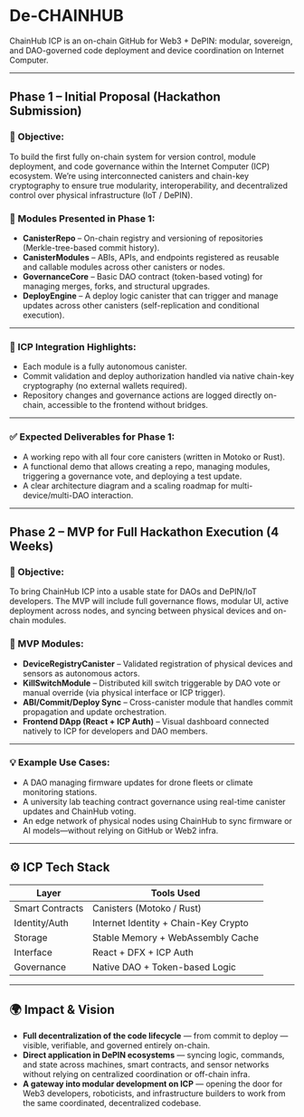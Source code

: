 # De-CHAINHUB
ChainHub ICP is an on-chain GitHub for Web3 + DePIN: modular, sovereign, and DAO-governed code deployment and device coordination on Internet Computer.

---

## Phase 1 – Initial Proposal (Hackathon Submission)

### 🎯 Objective:
To build the first fully on-chain system for version control, module deployment, and code governance within the Internet Computer (ICP) ecosystem. We’re using interconnected canisters and chain-key cryptography to ensure true modularity, interoperability, and decentralized control over physical infrastructure (IoT / DePIN).

### 🧩 Modules Presented in Phase 1:
- **CanisterRepo** – On-chain registry and versioning of repositories (Merkle-tree-based commit history).
- **CanisterModules** – ABIs, APIs, and endpoints registered as reusable and callable modules across other canisters or nodes.
- **GovernanceCore** – Basic DAO contract (token-based voting) for managing merges, forks, and structural upgrades.
- **DeployEngine** – A deploy logic canister that can trigger and manage updates across other canisters (self-replication and conditional execution).

---

### 🔗 ICP Integration Highlights:
- Each module is a fully autonomous canister.
- Commit validation and deploy authorization handled via native chain-key cryptography (no external wallets required).
- Repository changes and governance actions are logged directly on-chain, accessible to the frontend without bridges.

---

### ✅ Expected Deliverables for Phase 1:
- A working repo with all four core canisters (written in Motoko or Rust).
- A functional demo that allows creating a repo, managing modules, triggering a governance vote, and deploying a test update.
- A clear architecture diagram and a scaling roadmap for multi-device/multi-DAO interaction.

---

## Phase 2 – MVP for Full Hackathon Execution (4 Weeks)

### 🎯 Objective:
To bring ChainHub ICP into a usable state for DAOs and DePIN/IoT developers. The MVP will include full governance flows, modular UI, active deployment across nodes, and syncing between physical devices and on-chain modules.

### 🧩 MVP Modules:
- **DeviceRegistryCanister** – Validated registration of physical devices and sensors as autonomous actors.
- **KillSwitchModule** – Distributed kill switch triggerable by DAO vote or manual override (via physical interface or ICP trigger).
- **ABI/Commit/Deploy Sync** – Cross-canister module that handles commit propagation and update orchestration.
- **Frontend DApp (React + ICP Auth)** – Visual dashboard connected natively to ICP for developers and DAO members.

---

### 💡 Example Use Cases:
- A DAO managing firmware updates for drone fleets or climate monitoring stations.
- A university lab teaching contract governance using real-time canister updates and ChainHub voting.
- An edge network of physical nodes using ChainHub to sync firmware or AI models—without relying on GitHub or Web2 infra.

---

## ⚙️ ICP Tech Stack

| Layer            | Tools Used                              |
|------------------|------------------------------------------|
| Smart Contracts  | Canisters (Motoko / Rust)                |
| Identity/Auth    | Internet Identity + Chain-Key Crypto     |
| Storage          | Stable Memory + WebAssembly Cache        |
| Interface        | React + DFX + ICP Auth                   |
| Governance       | Native DAO + Token-based Logic           |

---

## 🌍 Impact & Vision

- **Full decentralization of the code lifecycle** — from commit to deploy — visible, verifiable, and governed entirely on-chain.
- **Direct application in DePIN ecosystems** — syncing logic, commands, and state across machines, smart contracts, and sensor networks without relying on centralized coordination or off-chain infra.
- **A gateway into modular development on ICP** — opening the door for Web3 developers, roboticists, and infrastructure builders to work from the same coordinated, decentralized codebase.
